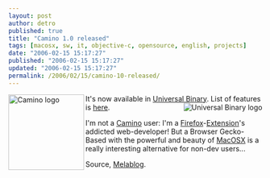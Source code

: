 ```yaml
---
layout: post
author: detro
published: true
title: "Camino 1.0 released"
tags: [macosx, sw, it, objective-c, opensource, english, projects]
date: "2006-02-15 15:17:27"
published: "2006-02-15 15:17:27"
updated: "2006-02-15 15:17:27"
permalink: /2006/02/15/camino-10-released/
---
```


<img width="150" src="http://www.caminobrowser.org/images/error.jpg" alt="Camino logo" align="left" />
It's now available in <a href="http://www.apple.com/it/universal/">Universal Binary</a>.
<img src="http://www.caminobrowser.org/images/MacOSX_Universal_45px.gif" alt="Universal Binary logo" align="right" />
List of features is <a href="http://www.caminobrowser.org/features/">here</a>.

I'm not a <a href="http://www.caminobrowser.org/">Camino</a> user: I'm a <a href="http://www.mozilla.com/firefox/">Firefox</a>-<a href="https://addons.mozilla.org/?application=firefox">Extension</a>'s addicted web-developer! But a Browser Gecko-Based with the powerful and beauty of <a href="http://www.apple.com/macosx/">MacOSX</a> is a really interesting alternative for non-dev users...

Source, <a href="http://www.melablog.it/post/1510/camino-esce-dalla-beta-ecco-la-10-anche-per-intel#more">Melablog</a>.
